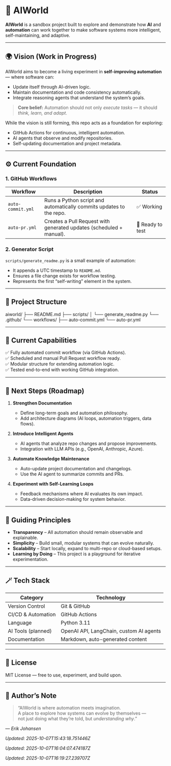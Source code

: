 # 🤖 AIWorld

**AIWorld** is a sandbox project built to explore and demonstrate how **AI** and **automation** can work together to make software systems more intelligent, self-maintaining, and adaptive.

---

## 🌍 Vision (Work in Progress)

AIWorld aims to become a living experiment in **self-improving automation** — where software can:
- Update itself through AI-driven logic.
- Maintain documentation and code consistency automatically.
- Integrate reasoning agents that understand the system’s goals.

> **Core belief:** Automation should not only *execute tasks* — it should *think, learn, and adapt*.

While the vision is still forming, this repo acts as a foundation for exploring:
- GitHub Actions for continuous, intelligent automation.
- AI agents that observe and modify repositories.
- Self-updating documentation and project metadata.

---

## ⚙️ Current Foundation

### **1. GitHub Workflows**

| Workflow | Description | Status |
|-----------|--------------|--------|
| `auto-commit.yml` | Runs a Python script and automatically commits updates to the repo. | ✅ Working |
| `auto-pr.yml` | Creates a Pull Request with generated updates (scheduled + manual). | 🧩 Ready to test |

### **2. Generator Script**

`scripts/generate_readme.py` is a small example of automation:
- It appends a UTC timestamp to `README.md`.
- Ensures a file change exists for workflow testing.
- Represents the first “self-writing” element in the system.

---

## 🧩 Project Structure

aiworld/
├── README.md
├── scripts/
│ └── generate_readme.py
└── .github/
└── workflows/
├── auto-commit.yml
└── auto-pr.yml


---

## 🚀 Current Capabilities

✅ Fully automated commit workflow (via GitHub Actions).  
✅ Scheduled and manual Pull Request workflow ready.  
✅ Modular structure for extending automation logic.  
✅ Tested end-to-end with working GitHub integration.

---

## 🔭 Next Steps (Roadmap)

1. **Strengthen Documentation**
   - Define long-term goals and automation philosophy.
   - Add architecture diagrams (AI loops, automation triggers, data flows).

2. **Introduce Intelligent Agents**
   - AI agents that analyze repo changes and propose improvements.
   - Integration with LLM APIs (e.g., OpenAI, Anthropic, Azure).

3. **Automate Knowledge Maintenance**
   - Auto-update project documentation and changelogs.
   - Use the AI agent to summarize commits and PRs.

4. **Experiment with Self-Learning Loops**
   - Feedback mechanisms where AI evaluates its own impact.
   - Data-driven decision-making for system behavior.

---

## 🧠 Guiding Principles

- **Transparency** – All automation should remain observable and explainable.
- **Simplicity** – Build small, modular systems that can evolve naturally.
- **Scalability** – Start locally, expand to multi-repo or cloud-based setups.
- **Learning by Doing** – This project is a playground for iterative experimentation.

---

## 🪄 Tech Stack

| Category | Technology |
|-----------|-------------|
| Version Control | Git & GitHub |
| CI/CD & Automation | GitHub Actions |
| Language | Python 3.11 |
| AI Tools (planned) | OpenAI API, LangChain, custom AI agents |
| Documentation | Markdown, auto-generated content |

---

## 📜 License
MIT License — free to use, experiment, and build upon.

---

## 💬 Author’s Note

> “AIWorld is where automation meets imagination.  
> A place to explore how systems can evolve by themselves —  
> not just doing what they’re told, but *understanding why*.”

— *Erik Johansen*


_Updated: 2025-10-07T15:43:18.751446Z_

_Updated: 2025-10-07T16:04:07.474187Z_

_Updated: 2025-10-07T16:19:27.239707Z_